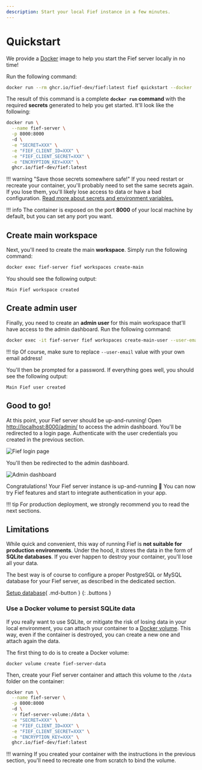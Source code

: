 ```yaml
---
description: Start your local Fief instance in a few minutes.
---
```


# Quickstart

We provide a [Docker](https://www.docker.com/get-started) image to help you start the Fief server locally in no time!

Run the following command:

```bash
docker run --rm ghcr.io/fief-dev/fief:latest fief quickstart --docker
```

The result of this command is a complete **`docker run` command** with the required **secrets** generated to help you get started. It'll look like the following:

```bash
docker run \
  --name fief-server \
  -p 8000:8000
  -d \
  -e "SECRET=XXX" \
  -e "FIEF_CLIENT_ID=XXX" \
  -e "FIEF_CLIENT_SECRET=XXX" \
  -e "ENCRYPTION_KEY=XXX" \
  ghcr.io/fief-dev/fief:latest
```

!!! warning "Save those secrets somewhere safe!"
    If you need restart or recreate your container, you'll probably need to set the same secrets again. If you lose them, you'll likely lose access to data or have a bad configuration. [Read more about secrets and environment variables.](environment-variables.md)

!!! info
    The container is exposed on the port **8000** of your local machine by default, but you can set any port you want.

## Create main workspace

Next, you'll need to create the main **workspace**. Simply run the following command:

```bash
docker exec fief-server fief workspaces create-main
```

You should see the following output:

```
Main Fief workspace created
```

## Create admin user

Finally, you need to create an **admin user** for this main workspace that'll have access to the admin dashboard. Run the following command:

```bash
docker exec -it fief-server fief workspaces create-main-user --user-email anne@bretagne.duchy
```

!!! tip
    Of course, make sure to replace `--user-email` value with your own email address!

You'll then be prompted for a password. If everything goes well, you should see the following output:

```
Main Fief user created
```

## Good to go!

At this point, your Fief server should be up-and-running! Open [http://localhost:8000/admin/](http://localhost:8000/admin/) to access the admin dashboard. You'll be redirected to a login page. Authenticate with the user credentials you created in the previous section.

![Fief login page](/assets/images/fief-login.png)

You'll then be redirected to the admin dashboard.

![Admin dashboard](/assets/images/admin-dashboard.png)

Congratulations! Your Fief server instance is up-and-running 🎉 You can now try Fief features and start to integrate authentication in your app.

!!! tip
    For production deployment, we strongly recommend you to read the next sections.

## Limitations

While quick and convenient, this way of running Fief is **not suitable for production environments**. Under the hood, it stores the data in the form of **SQLite databases**. If you ever happen to destroy your container, you'll lose all your data.

The best way is of course to configure a proper PostgreSQL or MySQL database for your Fief server, as described in the dedicated section.

[Setup database](setup-database.md){ .md-button }
{: .buttons }

### Use a Docker volume to persist SQLite data

If you really want to use SQLite, or mitigate the risk of losing data in your local environment, you can attach your container to a [Docker volume](https://docs.docker.com/storage/volumes/). This way, even if the container is destroyed, you can create a new one and attach again the data.

The first thing to do is to create a Docker volume:

```
docker volume create fief-server-data
```

Then, create your Fief server container and attach this volume to the `/data` folder on the container:

```bash
docker run \
  --name fief-server \
  -p 8000:8000
  -d \
  -v fief-server-volume:/data \
  -e "SECRET=XXX" \
  -e "FIEF_CLIENT_ID=XXX" \
  -e "FIEF_CLIENT_SECRET=XXX" \
  -e "ENCRYPTION_KEY=XXX" \
  ghcr.io/fief-dev/fief:latest
```

!!! warning
    If you created your container with the instructions in the previous section, you'll need to recreate one from scratch to bind the volume.
